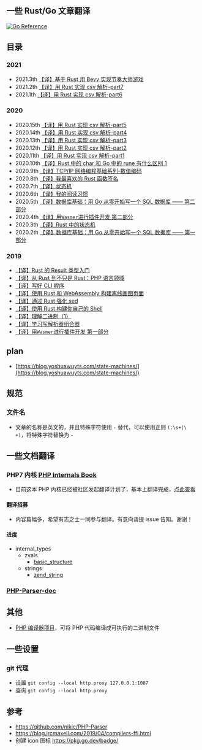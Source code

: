 ## 一些 Rust/Go 文章翻译
[![Go Reference](https://pkg.go.dev/badge/ishenghuo.cnblogs.com.svg)](https://pkg.go.dev/ishenghuo.cnblogs.com)

## 目录
### 2021
* 2021.3th [【译】基于 Rust 用 Bevy 实现节奏大师游戏](src/2021/4.Rhythm-game-in-Rust-using-bevy.md)
* 2021.2th [【译】用 Rust 实现 csv 解析-part7](src/2021/2.Rust-and-CSV-parsing-part7.md)
* 2021.1th [【译】用 Rust 实现 csv 解析-part6](src/2021/1.Rust-and-CSV-parsing-part6.md)

### 2020
* 2020.15th [【译】用 Rust 实现 csv 解析-part5](src/2020/16.Rust-and-CSV-parsing-part5.md)
* 2020.14th [【译】用 Rust 实现 csv 解析-part4](src/2020/14.Rust-and-CSV-parsing-part4.md)
* 2020.13th [【译】用 Rust 实现 csv 解析-part3](src/2020/13.Rust-and-CSV-parsing-part3.md)
* 2020.12th [【译】用 Rust 实现 csv 解析-part2](src/2020/12.Rust-and-CSV-parsing-part2.md)
* 2020.11th [【译】用 Rust 实现 csv 解析-part1](src/2020/11.Rust-and-CSV-parsing-part1.md)
* 2020.10th [【译】Rust 中的 char 和 Go 中的 rune 有什么区别 1](src/2020/10.What-is-the-difference-between-a-Rust-char-and-a-Go-rune.md)
* 2020.9th [【译】TCP/IP 网络编程基础系列-数值编码](src/2020/9.Number-Encoding.md)
* 2020.8th [【译】我最喜欢的 Rust 函数签名](src/2020/8.My-Favorite-Rust-Function-Signature.md)
* 2020.7th [【译】状态机](src/2020/3.state-machines.md)
* 2020.6th [【译】我的阅读习惯](src/2020/6.My-Reading-Habits.md)
* 2020.5th [【译】数据库基础：用 Go 从零开始写一个 SQL 数据库 —— 第二部分](src/2020/5.Database-basics-writing-a-SQL-database-from-scratch-in-Go-part2.md)
* 2020.4th [【译】用`Wasmer`进行插件开发 第二部分](src/using_wasmer_for_plugins/part2.md)
* 2020.3th [【译】Rust 中的状态机](src/2020/3.state-machines.md)
* 2020.2th [【译】数据库基础：用 Go 从零开始写一个 SQL 数据库 —— 第一部分](src/2020/2.Database-basics-writing-a-SQL-database-from-scratch-in-Go-part1.md)

### 2019
* [【译】Rust 的 Result 类型入门](src/2019/a-primer-on-rusts-result-type.md)
* [【译】从 Rust 到不只是 Rust：PHP 语言领域](src/2019/From-Rust-to-beyond-The-PHP-galaxy.md)
* [【译】写好 CLI 程序](src/2019/Write-a-Good-CLI-Program.md)
* [【译】使用 Rust 和 WebAssembly 构建离线画图页面](src/2019/Create-Dev_s-offline-page-with-Rust-and-WebAssembly.md)
* [【译】通过 Rust 强化 sed](src/2019/racing-sed-with-rust.md)
* [【译】使用 Rust 构建你自己的 Shell](src/2019/Build_Your_Own_Shell_using_Rust.md)
* [【译】理解二进制（1）](src/2019/Understanding_Binary_Pt_1.md)
* [【译】学习写解析器组合器](src/2019/Learning-Parser-Combinators-With-Rust.md)
* [【译】用`Wasmer`进行插件开发 第一部分](src/using_wasmer_for_plugins)

## plan
- [https://blog.yoshuawuyts.com/state-machines/](https://blog.yoshuawuyts.com/state-machines/)

## 规范
### 文件名
* 文章的名称是英文的，并且特殊字符使用 `-` 替代，可以使用正则 `(:\s+|\ +)`，将特殊字符替换为 `-`

## 一些文档翻译
### PHP7 内核 [PHP Internals Book](./src/PHP-Internals-Book)
- 目前这本 PHP 内核已经被社区发起翻译计划了，基本上翻译完成，[点此查看](https://learnku.com/docs/php-internals/php7)

#### 翻译招募
* 内容篇幅多，希望有志之士一同参与翻译。有意向请提 issue 告知。谢谢！

#### 进度
* internal_types
    * zvals
        * [basic_structure](./src/PHP-Internals-Book/php7/internal_types/zvals/basic_structure.md)
    * strings
        * [zend_string](./src/PHP-Internals-Book/php7/internal_types/strings/zend_strings.md)

### [PHP-Parser-doc](./src/PHP-Parser-doc)

## 其他
* [PHP 编译器项目](https://github.com/ircmaxell/php-compiler)，可将 PHP 代码编译成可执行的二进制文件

## 一些设置
### git 代理
* 设置 `git config --local http.proxy 127.0.0.1:1087`
* 查询 `git config --local http.proxy`

## 参考
* https://github.com/nikic/PHP-Parser
* https://blog.ircmaxell.com/2019/04/compilers-ffi.html
* 创建 icon 图标 https://pkg.go.dev/badge/
